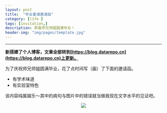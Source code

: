 ```yaml
---
layout: post
title:  "毕业宴请邀请函"
category: [life ]
tags: [invitation,]
description: 恭喜师兄师姐圆满毕业！
header-img: "img/pages/template.jpg"
---
```




----

**新搭建了个人博客，文章全部转到[https://blog.datarepo.cn](https://blog.datarepo.cn)上更新。**

为了庆祝师兄师姐圆满毕业，花了点时间写（画）了下面的邀请函。

* 有学术味道
* 有实验室特色

该内容纯属娱乐～其中的病句与图片中的错误就当做我现在文字水平的见证吧。
<center>
    <p><img src="http://7xsbrq.com1.z0.glb.clouddn.com/img/blogs/blog-invitation-20160329.jpg" align="center"></p>
</center>
